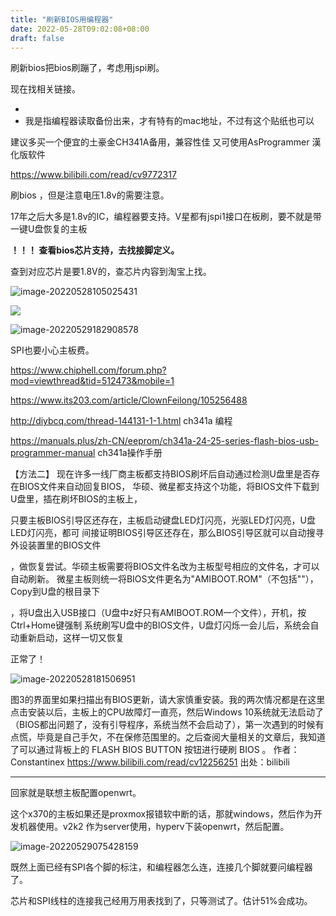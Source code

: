 ```yaml
---
title: "刷新BIOS用编程器"
date: 2022-05-28T09:02:08+08:00
draft: false
---
```


刷新bios把bios刷蹦了，考虑用jspi刷。

现在找相关链接。

+ 
+ 我是指编程器读取备份出来，才有特有的mac地址，不过有这个贴纸也可以 

建议多买一个便宜的土豪金CH341A备用，兼容性佳 又可使用AsProgrammer 漢化版软件

https://www.bilibili.com/read/cv9772317

刷bios ，但是注意电压1.8v的需要注意。



17年之后大多是1.8v的IC，编程器要支持。V星都有jspi1接口在板刷，要不就是带一键U盘恢复的主板

**！！！ 查看bios芯片支持，去找接脚定义。**

查到对应芯片是要1.8V的，查芯片内容到淘宝上找。

![image-20220528105025431](https://res.cloudinary.com/dbzr1zvpf/image/upload/v1653706229/2022/05/00f5666596bd1daa3cf3bad42a7f985c.webp)

![](https://res.cloudinary.com/dbzr1zvpf/image/upload/v1653706229/2022/05/00f5666596bd1daa3cf3bad42a7f985c.webp)

![image-20220529182908578](https://res.cloudinary.com/dbzr1zvpf/image/upload/v1653820154/2022/05/2fa25b0876f334c1b33b9f5b3091cdbd.png)

SPI也要小心主板费。

https://www.chiphell.com/forum.php?mod=viewthread&tid=512473&mobile=1



https://www.its203.com/article/ClownFeilong/105256488



http://diybcq.com/thread-144131-1-1.html  ch341a 编程

https://manuals.plus/zh-CN/eeprom/ch341a-24-25-series-flash-bios-usb-programmer-manual    ch341a操作手册



【方法二】
现在许多一线厂商主板都支持BIOS刷坏后自动通过检测U盘里是否存在BIOS文件来自动回复BIOS，
华硕、微星都支持这个功能，将BIOS文件下载到U盘里，插在刷坏BIOS的主板上，

只要主板BIOS引导区还存在，主板启动键盘LED灯闪亮，光驱LED灯闪亮，U盘LED灯闪亮，都可
间接证明BIOS引导区还存在，那么BIOS引导区就可以自动搜寻外设装置里的BIOS文件

，做恢复尝试。华硕主板需要将BIOS文件名改为主板型号相应的文件名，才可以自动刷新。
微星主板则统一将BIOS文件更名为"AMIBOOT.ROM"（不包括""），Copy到U盘的根目录下

，将U盘出入USB接口（U盘中z好只有AMIBOOT.ROM一个文件），开机，按Ctrl+Home键强制
系统刷写U盘中的BIOS文件，U盘灯闪烁一会儿后，系统会自动重新启动，这样一切又恢复

正常了！

![image-20220528181506951](https://res.cloudinary.com/dbzr1zvpf/image/upload/v1653732911/2022/05/7aebfcb7fee91e6d421dd23d7f3779b1.webp)

 图3的界面里如果扫描出有BIOS更新，请大家慎重安装。我的两次情况都是在这里点击安装以后，主板上的CPU故障灯一直亮，然后Windows 10系统就无法启动了（BIOS都出问题了，没有引导程序，系统当然不会启动了），第一次遇到的时候有点慌，毕竟是自己手欠，不在保修范围里的。之后查阅大量相关的文章后，我知道了可以通过背板上的 FLASH BIOS BUTTON 按钮进行硬刷 BIOS 。 作者：Constantinex https://www.bilibili.com/read/cv12256251 出处：bilibili

------------------------------------------------------------------------------------

回家就是联想主板配置openwrt。

这个x370的主板如果还是proxmox报错软中断的话，那就windows，然后作为开发机器使用。v2k2 作为server使用，hyperv下装openwrt，然后配置。

![image-20220529075428159](https://res.cloudinary.com/dbzr1zvpf/image/upload/v1653782070/2022/05/df2f418f7dfd596b93ba70b8de4e5df4.webp)

既然上面已经有SPI各个脚的标注，和编程器怎么连，连接几个脚就要问编程器了。

芯片和SPI线柱的连接我己经用万用表找到了，只等测试了。估计51%会成功。

